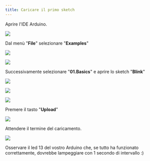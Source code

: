 ```yaml
---
title: Caricare il primo sketch
---
```


Aprire l'IDE Arduino.

![](http://projects.ebmstore.it/images/primi-passi-con-arduino/primo-1.png)

Dal menù "**File**" selezionare "**Examples**"

![](http://projects.ebmstore.it/images/primi-passi-con-arduino/primo-2.png)

![](http://projects.ebmstore.it/images/primi-passi-con-arduino/primo-3.png)

Successivamente selezionare "**01.Basics**" e aprire lo sketch "**Blink**"

![](http://projects.ebmstore.it/images/primi-passi-con-arduino/primo-4.png)

![](http://projects.ebmstore.it/images/primi-passi-con-arduino/primo-5.png)

![](http://projects.ebmstore.it/images/primi-passi-con-arduino/primo-6.png)

Premere il tasto "**Upload**"

![](http://projects.ebmstore.it/images/primi-passi-con-arduino/primo-7.png)

Attendere il termine del caricamento.

![](http://projects.ebmstore.it/images/primi-passi-con-arduino/primo-8.png)

Osservare il led 13 del vostro Arduino che, se tutto ha funzionato correttamente, dovrebbe lampeggiare con 1 secondo di intervallo :)